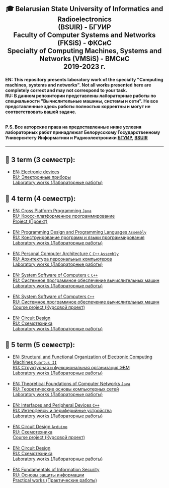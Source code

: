 <h2 align="center"> 🎓 Belarusian State University of Informatics and Radioelectronics <br/> 
 (BSUIR) - БГУИР <br/>Faculty of Computer Systems and Networks (FKSiS) - ФКСиС<br/>
 Specialty of Computing Machines, Systems and Networks (VMSiS) - ВМСиС <br/>2019-2023 г.
</h2>

<h4>EN: This repository presents laboratory work of the specialty "Computing machines, systems and networks". Not all works presented here are completely correct and may not  correspond to your task.<br/>
RU: В данном репозитории представлены лабораторные работы по специальности "Вычислительные машины, системы и сети". Не все представленные здесь  работы полностью корректны и могут не соответствовать вашей задаче.<br/></br>

P.S. Все авторские права на предоставленные ниже условия лабораторных работ принадлежат Белорусскому  Государственному Университету Информатики и Радиоэлектроники <a href="https://www.bsuir.by/" rel="nofollow">БГУИР</a>, <a href="https://www.bsuir.by/en/" rel="nofollow">BSUIR</a>
</h4>
<hr align="center">

<h2> 📘 3 term (3 семестр): </h2>
<ul>
 <li>
  <a href="https://github.com/KissLinkA-205/BSUIR-Labs/tree/main/3%20term/EP" rel="nofollow">
   EN: Electronic devices<br>
   RU: Электронные приборы<br>
   Laboratory works (Лабораторные работы)</a>
 </li>
</ul>
 
<h2> 📘 4 term (4 семестр): </h2>
<ul>
 <li>
  <a href="https://github.com/KissLinkA-205/BSUIR-Labs/tree/main/4%20term/KPP%20(Project)" rel="nofollow">
   EN: Cross Platform Programming <code>Java</code> <br>
   RU: Кросс-платформенное программирование<br>
   Project (Проект)</a>
 </li><br>
 <li>
  <a href="https://github.com/KissLinkA-205/BSUIR-Labs/tree/main/4%20term/KPiYAP-ASM" rel="nofollow">
   EN: Programming Design and Programming Languages <code>Assembly</code> <br>
   RU: Конструирование программ и языки программирования<br>
   Laboratory works (Лабораторные работы)</a>
 </li><br>
 <li>
  <a href="https://github.com/KissLinkA-205/BSUIR-Labs/tree/main/4%20term/APK" rel="nofollow">
   EN: Personal Computer Architecture <code>C</code> <code>C++</code> <code>Assembly</code> <br>
   RU: Архитектура персональных компьютеров<br>
   Laboratory works (Лабораторные работы)</a>
 </li><br>
 <li>
  <a href="https://github.com/KissLinkA-205/BSUIR-Labs/tree/main/4%20term/SPOVM" rel="nofollow">
   EN: System Software of Computers <code>C</code> <code>C++</code><br>
   RU: Системное программное обеспечение вычислительных машин<br>
   Laboratory works (Лабораторные работы)</a>
 </li><br>
 <li>
  <a href="https://github.com/KissLinkA-205/BSUIR-Labs/tree/main/4%20term/SPOVM-Course_work" rel="nofollow">
   EN: System Software of Computers <code>C++</code><br>
   RU: Системное программное обеспечение вычислительных машин<br>
   Сourse project (Курсовой проект)</a>
 </li><br>
 <li>
  <a href="https://github.com/KissLinkA-205/BSUIR-Labs/tree/main/4%20term/SchemT" rel="nofollow">
   EN: Circuit Design<br>
   RU: Схемотехника<br>
   Laboratory works (Лабораторные работы)</a>
 </li>
</ul>

<h2> 📘 5 term (5 семестр): </h2>
<ul>
 <li>
  <a href="https://github.com/KissLinkA-205/BSUIR-Labs/tree/main/5%20term/SiFOEVM" rel="nofollow">
   EN: Structural and Functional Organization of Electronic Computing Machines <code>Quartus II</code><br>
   RU: Структурная и функциональная организация ЭВМ<br>
   Laboratory works (Лабораторные работы)</a>
 </li><br>
 <li>
  <a href="https://github.com/KissLinkA-205/BSUIR-Labs/tree/main/5%20term/TOKS" rel="nofollow">
   EN: Theoretical Foundations of Computer Networks <code>Java</code><br>
   RU: Теоретические основы компьютерных сетей<br>
   Laboratory works (Лабораторные работы)</a>
 </li><br>
 <li>
  <a href="https://github.com/KissLinkA-205/BSUIR-Labs/tree/main/5%20term/IiPU" rel="nofollow">
   EN: Interfaces and Peripheral Devices <code>C++</code><br>
   RU: Интерфейсы и периферийные устройства<br>
   Laboratory works (Лабораторные работы)</a>
 </li><br>
 <li>
  <a href="https://github.com/KissLinkA-205/BSUIR-Labs/tree/main/5%20term/SchemT-Course_work" rel="nofollow">
   EN: Circuit Design <code>Arduino</code><br>
   RU: Схемотехника<br>
   Сourse project (Курсовой проект)</a>
 </li><br>
 <li>
  <a href="https://github.com/KissLinkA-205/BSUIR-Labs/tree/main/5%20term/SchemT" rel="nofollow">
   EN: Circuit Design<br>
   RU: Схемотехника<br>
   Laboratory works (Лабораторные работы)</a>
 </li><br>
 <li>
  <a href="https://github.com/KissLinkA-205/BSUIR-Labs/tree/main/5%20term/OZI" rel="nofollow">
   EN: Fundamentals of Information Security<br>
   RU: Основы защиты информации<br>
   Practical works (Практические работы)</a>
 </li>
</ul>
